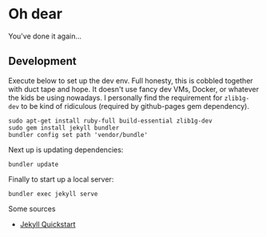 # Oh dear

You've done it again...

## Development

Execute below to set up the dev env. Full honesty, this is cobbled together
with duct tape and hope. It doesn't use fancy dev VMs, Docker, or whatever the
kids be using nowadays. I personally find the requirement for `zlib1g-dev` to
be kind of ridiculous (required by github-pages gem dependency).

    sudo apt-get install ruby-full build-essential zlib1g-dev
    sudo gem install jekyll bundler
    bundler config set path 'vendor/bundle'

Next up is updating dependencies:

    bundler update

Finally to start up a local server:

    bundler exec jekyll serve

Some sources

-   [Jekyll Quickstart](https://jekyllrb.com/docs/)
